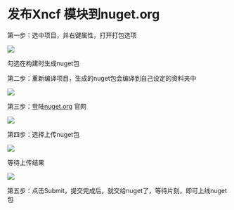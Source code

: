 # 发布Xncf 模块到nuget.org

第一步：选中项目，并右键属性，打开打包选项

<img src="./images/general-nuget-package1.png" />

勾选在构建时生成nuget包

第二步：重新编译项目，生成的nuget包会编译到自己设定的资料夹中

<img src="./images/build-finished-nuget-package1-1.png" />

第三步：登陆[nuget.org](https://www.nuget.org/) 官网

<img src="./images/nuget-sign-in1.png" />

第四步：选择上传nuget包

<img src="./images/nuget-upload-package1.png" />

等待上传结果

<img src="./images/nuget-upload-package-2-2.png" />

第五步：点击Submit，提交完成后，就交给nuget了，等待片刻，即可上线nuget包
